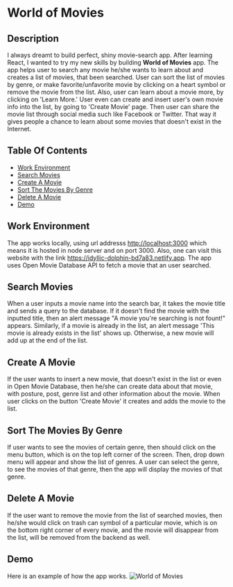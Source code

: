 # World of Movies

## Description

I always dreamt to build perfect, shiny movie-search app. After learning React, I wanted to try my new skills by building **World of Movies** app. The app helps user to search any movie he/she wants to learn about and creates a list of movies, that been searched. User can sort the list of movies by genre, or make favorite/unfavorite movie by clicking on a heart symbol or remove the movie from the list. Also, user can learn about a movie more, by clicking on 'Learn More.' User even can create and insert user's own movie info into the list, by going to 'Create Movie' page. Then user can share the movie list through social media such like Facebook or Twitter. That way it gives people a chance to learn about some movies that doesn't exist in the Internet. 

## Table Of Contents

- [Work Environment](#work-environment)
- [Search Movies](#search-movies)
- [Create A Movie](#create-a-movie)
- [Sort The Movies By Genre](#sort-the-movies-by-genre)
- [Delete A Movie](#delete-a-movie)
- [Demo](#demo)

## Work Environment

The app works locally, using url addresss <http://localhost:3000> which means it is hosted in node server and on port 3000. Also, one can visit this website with the link <https://idyllic-dolphin-bd7a83.netlify.app>. The app uses Open Movie Database API to fetch a movie that an user searched.

## Search Movies

 When a user inputs a movie name into the search bar, it takes the movie title and sends a query to the database. If it doesn't find the movie with the inputted title, then an alert message "A movie you're searching is not fount!" appears. Similarly, if a movie is already in the list, an alert message 'This movie is already exists in the list' shows up. Otherwise, a new movie will add up at the end of the list.

## Create A Movie

If the user wants to insert a new movie, that doesn't exist in the list or even in Open Movie Database, then he/she can create data about that movie, with posture, post, genre list and other information about the movie. When user clicks on the button 'Create Movie' it creates and adds the movie to the list.  

## Sort The Movies By Genre

If user wants to see the movies of certain genre, then should click on the menu button, which is on the top left corner of the screen. Then, drop down menu will appear and show the list of genres. A user can select the genre, to see the movies of that genre, then the app will display the movies of that genre.  

## Delete A Movie

If the user want to remove the movie from the list of searched movies, then he/she would click on trash can symbol of a particular movie, which is on the bottom right corner of every movie, and the movie will disappear from the list, will be removed from the backend as well. 

## Demo

Here is an example of how the app works.
![World of Movies](https://user-images.githubusercontent.com/33409864/189276886-c845b389-a5e1-4852-963b-ba47f044af1f.gif)
